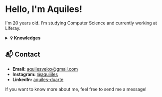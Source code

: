 # Hello, I'm Aquiles!

I'm 20 years old. I'm studying Computer Science and currently working at Liferay.

<details>
<summary><strong>💡 Knowledges</strong></summary>

- **Python:** Versatile programming and development of automated scripts.  
- **Java:** Development of robust and scalable applications.  
- **SQL:** Manipulation and management of relational databases.

</details>

## 📬 Contact

- **Email:** aquilesvelox@gmail.com  
- **Instagram:** [@aquiiiles](https://www.instagram.com/aquiiiles/)  
- **LinkedIn:** [aquiles-duarte](https://www.linkedin.com/in/aquiles-duarte)

If you want to know more about me, feel free to send me a message!
